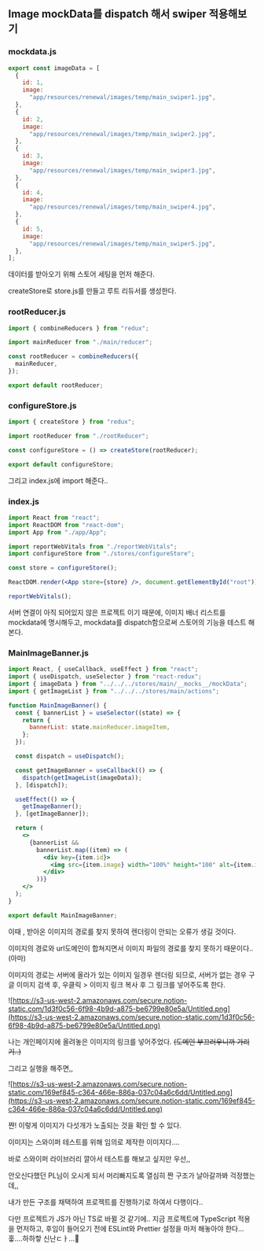 ## Image mockData를 dispatch 해서 swiper 적용해보기

### mockdata.js

```jsx
export const imageData = [
  {
    id: 1,
    image:
      "app/resources/renewal/images/temp/main_swiper1.jpg",
  },
  {
    id: 2,
    image:
      "app/resources/renewal/images/temp/main_swiper2.jpg",
  },
  {
    id: 3,
    image:
      "app/resources/renewal/images/temp/main_swiper3.jpg",
  },
  {
    id: 4,
    image:
      "app/resources/renewal/images/temp/main_swiper4.jpg",
  },
  {
    id: 5,
    image:
      "app/resources/renewal/images/temp/main_swiper5.jpg",
  },
];
```

데이터를 받아오기 위해 스토어 세팅을 먼저 해준다. 

createStore로 store.js를 만들고 루트 리듀서를 생성한다.

### rootReducer.js

```jsx
import { combineReducers } from "redux";

import mainReducer from "./main/reducer";

const rootReducer = combineReducers({
  mainReducer,
});

export default rootReducer;
```

### configureStore.js

```jsx
import { createStore } from "redux";

import rootReducer from "./rootReducer";

const configureStore = () => createStore(rootReducer);

export default configureStore;
```

그리고 index.js에 import 해준다..

### index.js

```jsx
import React from "react";
import ReactDOM from "react-dom";
import App from "./app/App";

import reportWebVitals from "./reportWebVitals";
import configureStore from "./stores/configureStore";

const store = configureStore();

ReactDOM.render(<App store={store} />, document.getElementById("root"));

reportWebVitals();
```

서버 연결이 아직 되어있지 않은 프로젝트 이기 때문에, 이미지 배너 리스트를 mockdata에 명시해두고, mockdata를 dispatch함으로써 스토어의 기능을 테스트 해본다.

### MainImageBanner.js

```jsx
import React, { useCallback, useEffect } from "react";
import { useDispatch, useSelector } from "react-redux";
import { imageData } from "../../../stores/main/__mocks__/mockData";
import { getImageList } from "../../../stores/main/actions";

function MainImageBanner() {
  const { bannerList } = useSelector((state) => {
    return {
      bannerList: state.mainReducer.imageItem,
    };
  });

  const dispatch = useDispatch();

  const getImageBanner = useCallback(() => {
    dispatch(getImageList(imageData));
  }, [dispatch]);

  useEffect(() => {
    getImageBanner();
  }, [getImageBanner]);

  return (
    <>
      {bannerList &&
        bannerList.map((item) => (
          <div key={item.id}>
            <img src={item.image} width="100%" height="100" alt={item.id}></img>
          </div>
        ))}
    </>
  );
}

export default MainImageBanner;
```

이때 , 받아온 이미지의 경로를 찾지 못하여 렌더링이 안되는 오류가 생길 것이다.

이미지의 경로와 url도메인이 합쳐지면서 이미지 파일의 경로를 찾지 못하기 때문이다..(아마)

이미지의 경로는 서버에 올라가 있는 이미지 일경우 렌더링 되므로, 서버가 없는 경우 구글 이미지 검색 후, 우클릭 > 이미지 링크 복사 후 그 링크를 넣어주도록 한다.

![https://s3-us-west-2.amazonaws.com/secure.notion-static.com/1d3f0c56-6f98-4b9d-a875-be6799e80e5a/Untitled.png](https://s3-us-west-2.amazonaws.com/secure.notion-static.com/1d3f0c56-6f98-4b9d-a875-be6799e80e5a/Untitled.png)

나는  개인페이지에 올려놓은 이미지의 링크를 넣어주었다. ~~(도메인 부끄러우니까 가리기..)~~

그리고 실행을 해주면,,

![https://s3-us-west-2.amazonaws.com/secure.notion-static.com/169ef845-c364-466e-886a-037c04a6c6dd/Untitled.png](https://s3-us-west-2.amazonaws.com/secure.notion-static.com/169ef845-c364-466e-886a-037c04a6c6dd/Untitled.png)

쨘! 이렇게 이미지가 다섯개가 노출되는 것을 확인 할 수 있다.

이미지는 스와이퍼 테스트를 위해 임의로 제작한 이미지다....

바로 스와이퍼 라이브러리 깔아서 테스트를 해보고 싶지만 우선,, 

안오신다했던 PL님이 오시게 되서 머리빠지도록 열심히 짠 구조가 날아갈까봐 걱정했는데,, 

내가 만든 구조를 채택하여 프로젝트를 진행하기로 하여서 다행이다..

다만 프로젝트가 JS가 아닌 TS로 바뀔 것 같기에..  지금 프로젝트에 TypeScript 적용을 먼저하고, 후임이 들어오기 전에 ESLint와 Prettier 설정을 마저 해놓아야 한다... 훟....하하핳 신난ㄷㅏ...🤑
